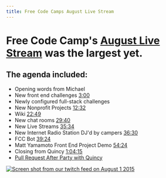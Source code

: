 ```yaml
---
title: Free Code Camps August Live Stream
---
```

# Free Code Camp's <a href='https://youtu.be/UhoxoYrJ6Qs' target='_blank' rel='nofollow'>August Live Stream</a> was the largest yet.

## The agenda included:

*   Opening words from Michael
*   New front end challenges <a href='https://youtu.be/UhoxoYrJ6Qs?t=3m' target='_blank' rel='nofollow'>3:00</a>
*   Newly configured full-stack challenges
*   New Nonprofit Projects <a href='https://youtu.be/UhoxoYrJ6Qs?t=12m32s' target='_blank' rel='nofollow'>12:32</a>
*   Wiki <a href='https://youtu.be/UhoxoYrJ6Qs?t=22m49s' target='_blank' rel='nofollow'>22:49</a>
*   New chat rooms <a href='https://youtu.be/UhoxoYrJ6Qs?t=29m40s' target='_blank' rel='nofollow'>29:40</a>
*   New Live Streams <a href='https://youtu.be/UhoxoYrJ6Qs?t=35m34s' target='_blank' rel='nofollow'>35:34</a>
*   New Internet Radio Station DJ'd by campers <a href='https://youtu.be/UhoxoYrJ6Qs?t=36m30s' target='_blank' rel='nofollow'>36:30</a>
*   FCC Bot <a href='https://youtu.be/UhoxoYrJ6Qs?t=39m24s' target='_blank' rel='nofollow'>39:24</a>
*   Matt Yamamoto Front End Project Demo <a href='https://youtu.be/UhoxoYrJ6Qs?t=54m24s' target='_blank' rel='nofollow'>54:24</a>
*   Closing from Quincy <a href='https://youtu.be/UhoxoYrJ6Qs?t=1h4m15s' target='_blank' rel='nofollow'>1:04:15</a>
*   <a href='https://youtu.be/r0lCJ_TFYlI' target='_blank' rel='nofollow'>Pull Request After Party with Quincy</a>

[![Screen shot from our twitch feed on August 1 2015](//discourse-user-assets.s3.amazonaws.com/original/2X/2/2630ba14f0dd558a01903fd81d4ebbb9309cb926.png)](http://www.youtube.com/watch?feature=player_embedded&v=UhoxoYrJ6Qs)